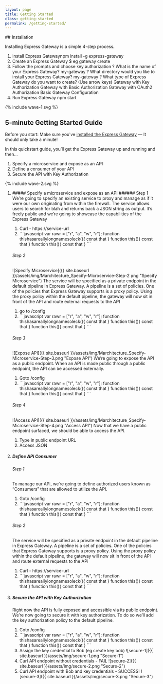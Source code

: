 ```yaml
---
layout: page
title: Getting Started
class: getting-started
permalink: /getting-started/
---
```

<section class="page-section-normal">
<div class="wrapper-flex">
<div class="wrapper">
<div class="flex-column shape-style" markdown="1">
## Installation

Installing Express Gateway is a simple 4-step process.

1. <span class="li-main">Install Express Gateway</span><span class="codeHighlight">npm install -g express-gateway</span>
2. <span class="li-main">Create an Express Gateway</span>
  <span class="codeHighlight"> $ eg gateway create</span>
3. <span class="li-main">Follow the prompts and choose key authorization</span>
  <span class="codeHighlight"> ? What is the name of your Express Gateway? my-gateway</span>
  <span class="codeHighlight"> ? What directory would you like to install your Express Gateway? my-gateway</span>
  <span class="codeHighlight">? What type of Express Gateway do you want to create? (Use arrow keys)</span>
  <span class="codeHighlight">  Gateway with Key Authorization</span>
  <span class="codeHighlight">  Gateway with Basic Authorization</span>
  <span class="codeHighlight">  Gateway with OAuth2 Authorization</span>
  <span class="codeHighlight">  Basic Gateway Configuration</span>
4. <span class="li-main">Run Express Gateway</span>
  <span class="codeHighlight">npm start</span>

</div>
</div>
</div>
</section>

<div class="svg-fix">{% include wave-1.svg %}</div>
<section class="page-section-blue">
<div class="wrapper-flex">
<div class="wrapper">
<div class="flex-column quickstart" markdown="1">

## 5-minute Getting Started Guide

Before you start: Make sure you've [installed the Express Gateway](#installation) — It should only take a minute!

In this quickstart guide, you’ll get the Express Gateway up and running and then…

1. Specify a microservice and expose as an API
2. Define a consumer of your API
3. Secure the API with Key Authorization

</div>
</div>
</div>
<div class="svg-fix">{% include wave-2.svg %}</div>
</section>

<section class="page-section-normal">
<div class="wrapper-flex">
<div class="wrapper">
<div class="flex-column shape-style shape-style-large" >

<ol class="">
<li>
<div class="shape-style-large-container" markdown="1">
##### Specify a microservice and expose as an API
###### Step 1
We’re going to specify an existing service to proxy and manage as if it were our own originating from within the firewall. The service allows users to search for blah and returns back a JSON string as output. It’s freely public and we’re going to showcase the capabilities of the Express Gateway
<ol>
<li>Curl - https://service-url</li>
<li markdown="1">
```javascript
var rawr = ["r", "a", "w", "r"];
function thishasareallylongnamesoleck(){
  const that
}
function this(){
  const that
}
function this(){
  const that
}
```
</li>
</ol>

###### Step 2
![Specify Microservice]({{ site.baseurl }}/assets/img/Marchitecture_Specify-Microservice-Step-2.png "Specify Microservice")
The service will be specified as a private endpoint in the default pipeline in Express Gateway.  A pipeline is a set of policies.  One of the policies that Express Gateway supports is a proxy policy.  Using the proxy policy within the default pipeline, the gateway will now sit in front of the API and route external requests to the API
<ol>
<li>go to /config</li>
<li markdown="1">
```javascript
var rawr = ["r", "a", "w", "r"];
function thishasareallylongnamesoleck(){
  const that
}
function this(){
  const that
}
function this(){
  const that
}
```
</li>
</ol>

###### Step 3
![Expose API]({{ site.baseurl }}/assets/img/Marchitecture_Specify-Microservice-Step-3.png "Expose API")
We’re going to expose the API as a public endpoint. When an API is made public through a public endpoint, the API can be accessed externally.
<ol>
<li>Goto /config</li>
<li markdown="1">
```javascript
var rawr = ["r", "a", "w", "r"];
function thishasareallylongnamesoleck(){
  const that
}
function this(){
  const that
}
function this(){
  const that
}
```
</li>
</ol>

###### Step 4
![Access API]({{ site.baseurl }}/assets/img/Marchitecture_Specify-Microservice-Step-4.png "Access API")
Now that we have a public endpoint surfaced, we should be able to access the API.
1. Type in public endpoint URL
2. Access JSON
</div>
</li>
<li>
<div class="shape-style-large-container" markdown="1">

##### Define API Consumer
###### Step 1


To manage our API, we’re going to define authorized users known as “Consumers” that are allowed to utilize the API.

<ol>
<li>Goto /config</li>
<li markdown="1">
```javascript
var rawr = ["r", "a", "w", "r"];
function thishasareallylongnamesoleck(){
  const that
}
function this(){
  const that
}
function this(){
  const that
}
```
</li>
</ol>

###### Step 2

The service will be specified as a private endpoint in the default pipeline in Express Gateway.  A pipeline is a set of policies.  One of the policies that Express Gateway supports is a proxy policy.  Using the proxy policy within the default pipeline, the gateway will now sit in front of the API and route external requests to the API

<ol>
<li>Curl - https://service-url</li>
<li markdown="1">
```javascript
var rawr = ["r", "a", "w", "r"];
function thishasareallylongnamesoleck(){
  const that
}
function this(){
  const that
}
function this(){
  const that
}
```
</li>
</ol>
</div>
</li>
<li>
<div class="shape-style-large-container" markdown="1">

##### Secure the API with Key Authorization

Right now the API is fully exposed and accessible via its public endpoint. We’re now going to secure it with key authorization. To do so we’ll add the key authorization policy to the default pipeline.

<ol>
<li>Goto /config</li>
<li markdown="1">
```javascript
var rawr = ["r", "a", "w", "r"];
function thishasareallylongnamesoleck(){
  const that
}
function this(){
  const that
}
function this(){
  const that
}
```
</li>
<li markdown="1">Assign the key credential to Bob (eg create key bob)
![secure-1]({{ site.baseurl }}/assets/img/secure-1.png "Secure-1")
</li>
<li markdown="1">Curl API endpoint without credentials - FAIL
![secure-2]({{ site.baseurl }}/assets/img/secure-2.png "Secure-2")
</li>
<li markdown="1">Curl API endpoint with Bob and key credentials - SUCCESS!
![secure-3]({{ site.baseurl }}/assets/img/secure-3.png "Secure-3")
</li>
</ol>
</div>
</li>
</ol>

</div>
</div>
</div>
</section>

